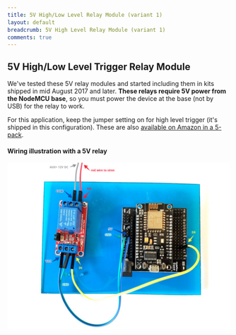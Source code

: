 ```yaml
---
title: 5V High/Low Level Relay Module (variant 1)
layout: default
breadcrumb: 5V High Level Relay Module (variant 1)
comments: true
---
```


## 5V High/Low Level Trigger Relay Module 

We've tested these 5V relay modules and started including them in kits shipped in mid August 2017 and later. **These relays
require 5V power from the NodeMCU base**, so you must power the device at the base (not by USB) for the relay to work.

For this application, keep the jumper setting on for high level trigger (it's shipped in this configuration). These are
also [available on Amazon in a 5-pack](https://www.amazon.com/gp/product/B00XAGT052/ref=as_li_ss_tl?ie=UTF8&psc=1&linkCode=ll1&tag=konnected-io-20&linkId=edde017f27ebdaa43cf06dfaee293823).


#### Wiring illustration with a 5V relay

![](/assets/images/siren-relay-wiring-5v.jpg)

